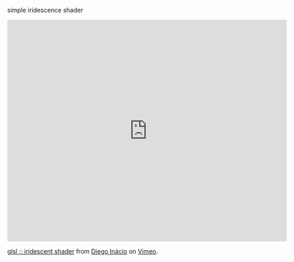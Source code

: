 simple iridescence shader
<iframe src="https://player.vimeo.com/video/83798053?color=ff0179" width="640" height="509" frameborder="0" webkitallowfullscreen mozallowfullscreen allowfullscreen></iframe> <p><a href="https://vimeo.com/83798053">glsl :: iridescent shader</a> from <a href="https://vimeo.com/user1508586">Diego In&aacute;cio</a> on <a href="https://vimeo.com">Vimeo</a>.</p>